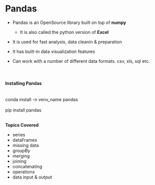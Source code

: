 # Pandas

* Pandas is an OpenSource library built on top of **numpy**
	* It is also called the python version of **Excel**<br>
	
* It is used for fast analysis, data cleanin & preparation <br>
* It has built-in data visualization features<br>
* Can work with a number of different data formats. csv, xls, sql etc.<br><br><br>

#### Installing Pandas
<br>
conda install -n venv_name pandas<br><br>
pip install pandas<br><br>


**Topics Covered**

* series
* dataFrames
* missing data
* groupBy
* merging
* joining
* concatenating
* operations
* data input & output